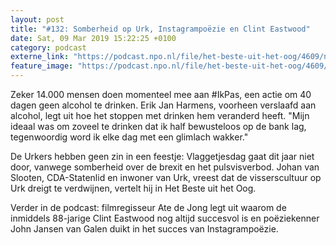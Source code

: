 ```yaml
---
layout: post
title: "#132: Somberheid op Urk, Instagrampoëzie en Clint Eastwood"
date: Sat, 09 Mar 2019 15:22:25 +0100
category: podcast
externe_link: "https://podcast.npo.nl/file/het-beste-uit-het-oog/4609/nporadio1_het-beste-uit-het-oog_20190309_132-somberheid-op-urk-instagrampoezie-en-clint-eastwood_V4URYZ.mp3"
feature_image: "https://podcast.npo.nl/file/het-beste-uit-het-oog/4609/nporadio1_het-beste-uit-het-oog_20190309_132-somberheid-op-urk-instagrampoezie-en-clint-eastwood_V4URYZ.mp3"
---
```


Zeker 14.000 mensen doen momenteel mee aan #IkPas, een actie om 40 dagen geen alcohol te drinken. Erik Jan Harmens, voorheen verslaafd aan alcohol, legt uit hoe het stoppen met drinken hem veranderd heeft. "Mijn ideaal was om zoveel te drinken dat ik half bewusteloos op de bank lag, tegenwoordig word ik elke dag met een glimlach wakker."

De Urkers hebben geen zin in een feestje: Vlaggetjesdag gaat dit jaar niet door, vanwege somberheid over de brexit en het pulsvisverbod. Johan van Slooten, CDA-Statenlid en inwoner van Urk, vreest dat de visserscultuur op Urk dreigt te verdwijnen, vertelt hij in Het Beste uit het Oog.

Verder in de podcast: filmregisseur Ate de Jong legt uit waarom de inmiddels 88-jarige Clint Eastwood nog altijd succesvol is en poëziekenner John Jansen van Galen duikt in het succes van Instagrampoëzie.
